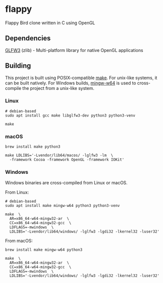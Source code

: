 # flappy
Flappy Bird clone written in C using OpenGL

## Dependencies
[GLFW3](https://www.glfw.org/) (zlib) - Multi-platform library for native OpenGL applications  

## Building
This project is built using POSIX-compatible [make](https://pubs.opengroup.org/onlinepubs/009695399/utilities/make.html).
For unix-like systems, it can be built natively.
For Windows builds, [mingw-w64](http://mingw-w64.org/doku.php) is used to cross-compile the project from a unix-like system.

### Linux
```
# debian-based
sudo apt install gcc make libglfw3-dev python3 python3-venv

make
```

### macOS
```
brew install make python3

make LDLIBS='-Lvendor/lib64/macos/ -lglfw3 -lm  \
  -framework Cocoa -framework OpenGL -framework IOKit'
```

### Windows
Windows binaries are cross-compiled from Linux or macOS.

From Linux:
```
# debian-based
sudo apt install make mingw-w64 python3 python3-venv

make  \
  AR=x86_64-w64-mingw32-ar  \
  CC=x86_64-w64-mingw32-gcc  \
  LDFLAGS=-mwindows  \
  LDLIBS='-Lvendor/lib64/windows/ -lglfw3 -lgdi32 -lkernel32 -luser32'
```

From macOS:
```
brew install make mingw-w64 python3

make  \
  AR=x86_64-w64-mingw32-ar  \
  CC=x86_64-w64-mingw32-gcc  \
  LDFLAGS=-mwindows  \
  LDLIBS='-Lvendor/lib64/windows/ -lglfw3 -lgdi32 -lkernel32 -luser32'
```
